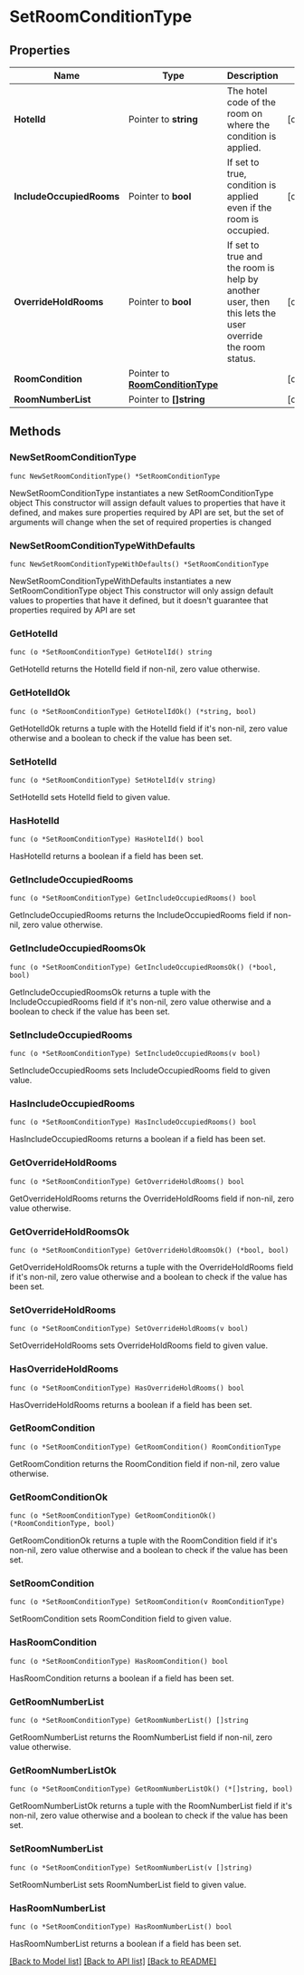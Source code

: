 # SetRoomConditionType

## Properties

Name | Type | Description | Notes
------------ | ------------- | ------------- | -------------
**HotelId** | Pointer to **string** | The hotel code of the room on where the condition is applied. | [optional] 
**IncludeOccupiedRooms** | Pointer to **bool** | If set to true, condition is applied even if the room is occupied. | [optional] 
**OverrideHoldRooms** | Pointer to **bool** | If set to true and the room is help by another user, then this lets the user override the room status. | [optional] 
**RoomCondition** | Pointer to [**RoomConditionType**](RoomConditionType.md) |  | [optional] 
**RoomNumberList** | Pointer to **[]string** |  | [optional] 

## Methods

### NewSetRoomConditionType

`func NewSetRoomConditionType() *SetRoomConditionType`

NewSetRoomConditionType instantiates a new SetRoomConditionType object
This constructor will assign default values to properties that have it defined,
and makes sure properties required by API are set, but the set of arguments
will change when the set of required properties is changed

### NewSetRoomConditionTypeWithDefaults

`func NewSetRoomConditionTypeWithDefaults() *SetRoomConditionType`

NewSetRoomConditionTypeWithDefaults instantiates a new SetRoomConditionType object
This constructor will only assign default values to properties that have it defined,
but it doesn't guarantee that properties required by API are set

### GetHotelId

`func (o *SetRoomConditionType) GetHotelId() string`

GetHotelId returns the HotelId field if non-nil, zero value otherwise.

### GetHotelIdOk

`func (o *SetRoomConditionType) GetHotelIdOk() (*string, bool)`

GetHotelIdOk returns a tuple with the HotelId field if it's non-nil, zero value otherwise
and a boolean to check if the value has been set.

### SetHotelId

`func (o *SetRoomConditionType) SetHotelId(v string)`

SetHotelId sets HotelId field to given value.

### HasHotelId

`func (o *SetRoomConditionType) HasHotelId() bool`

HasHotelId returns a boolean if a field has been set.

### GetIncludeOccupiedRooms

`func (o *SetRoomConditionType) GetIncludeOccupiedRooms() bool`

GetIncludeOccupiedRooms returns the IncludeOccupiedRooms field if non-nil, zero value otherwise.

### GetIncludeOccupiedRoomsOk

`func (o *SetRoomConditionType) GetIncludeOccupiedRoomsOk() (*bool, bool)`

GetIncludeOccupiedRoomsOk returns a tuple with the IncludeOccupiedRooms field if it's non-nil, zero value otherwise
and a boolean to check if the value has been set.

### SetIncludeOccupiedRooms

`func (o *SetRoomConditionType) SetIncludeOccupiedRooms(v bool)`

SetIncludeOccupiedRooms sets IncludeOccupiedRooms field to given value.

### HasIncludeOccupiedRooms

`func (o *SetRoomConditionType) HasIncludeOccupiedRooms() bool`

HasIncludeOccupiedRooms returns a boolean if a field has been set.

### GetOverrideHoldRooms

`func (o *SetRoomConditionType) GetOverrideHoldRooms() bool`

GetOverrideHoldRooms returns the OverrideHoldRooms field if non-nil, zero value otherwise.

### GetOverrideHoldRoomsOk

`func (o *SetRoomConditionType) GetOverrideHoldRoomsOk() (*bool, bool)`

GetOverrideHoldRoomsOk returns a tuple with the OverrideHoldRooms field if it's non-nil, zero value otherwise
and a boolean to check if the value has been set.

### SetOverrideHoldRooms

`func (o *SetRoomConditionType) SetOverrideHoldRooms(v bool)`

SetOverrideHoldRooms sets OverrideHoldRooms field to given value.

### HasOverrideHoldRooms

`func (o *SetRoomConditionType) HasOverrideHoldRooms() bool`

HasOverrideHoldRooms returns a boolean if a field has been set.

### GetRoomCondition

`func (o *SetRoomConditionType) GetRoomCondition() RoomConditionType`

GetRoomCondition returns the RoomCondition field if non-nil, zero value otherwise.

### GetRoomConditionOk

`func (o *SetRoomConditionType) GetRoomConditionOk() (*RoomConditionType, bool)`

GetRoomConditionOk returns a tuple with the RoomCondition field if it's non-nil, zero value otherwise
and a boolean to check if the value has been set.

### SetRoomCondition

`func (o *SetRoomConditionType) SetRoomCondition(v RoomConditionType)`

SetRoomCondition sets RoomCondition field to given value.

### HasRoomCondition

`func (o *SetRoomConditionType) HasRoomCondition() bool`

HasRoomCondition returns a boolean if a field has been set.

### GetRoomNumberList

`func (o *SetRoomConditionType) GetRoomNumberList() []string`

GetRoomNumberList returns the RoomNumberList field if non-nil, zero value otherwise.

### GetRoomNumberListOk

`func (o *SetRoomConditionType) GetRoomNumberListOk() (*[]string, bool)`

GetRoomNumberListOk returns a tuple with the RoomNumberList field if it's non-nil, zero value otherwise
and a boolean to check if the value has been set.

### SetRoomNumberList

`func (o *SetRoomConditionType) SetRoomNumberList(v []string)`

SetRoomNumberList sets RoomNumberList field to given value.

### HasRoomNumberList

`func (o *SetRoomConditionType) HasRoomNumberList() bool`

HasRoomNumberList returns a boolean if a field has been set.


[[Back to Model list]](../README.md#documentation-for-models) [[Back to API list]](../README.md#documentation-for-api-endpoints) [[Back to README]](../README.md)


